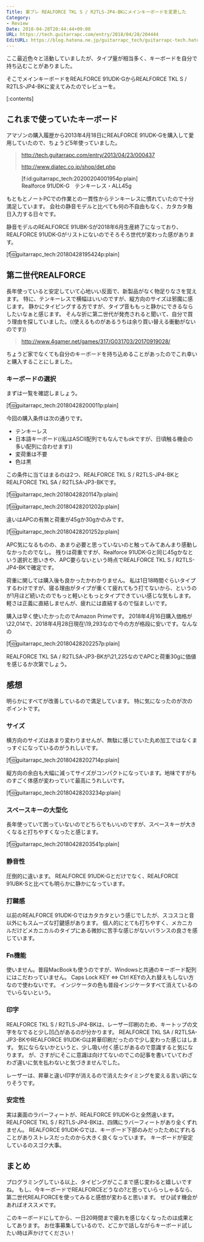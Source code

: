 ```yaml
---
Title: 東プレ REALFORCE TKL S / R2TLS-JP4-BKにメインキーボードを変更した
Category:
- Review
Date: 2018-04-28T20:44:44+09:00
URL: https://tech.guitarrapc.com/entry/2018/04/28/204444
EditURL: https://blog.hatena.ne.jp/guitarrapc_tech/guitarrapc-tech.hatenablog.com/atom/entry/17391345971639229612
---
```


ここ最近色々と活動していましたが、タイプ量が相当多く、キーボードを自分で持ち込むことがありました。

そこでメインキーボードをREALFORCE 91UDK-GからREALFORCE TKL S / R2TLS-JP4-BKに変えてみたのでレビューを。


[:contents]

## これまで使っていたキーボード

アマゾンの購入履歴から2013年4月18日にREALFORCE 91UDK-Gを購入して愛用していたので、ちょうど5年使っていました。

> http://tech.guitarrapc.com/entry/2013/04/23/000437
>
> http://www.diatec.co.jp/shop/det.php

<figure class="figure-image figure-image-fotolife" title="Realforce 91UDK-G　テンキーレス・ALL45g">[f:id:guitarrapc_tech:20200204001954p:plain]<figcaption>Realforce 91UDK-G　テンキーレス・ALL45g</figcaption></figure>

もともとノートPCでの作業との一貫性からテンキーレスに慣れていたので十分満足しています。
会社の静音モデルと比べても何の不自由もなく、カタカタ毎日入力する日々です。

静音モデルのREALFORCE 91UBK-Sが2018年6月生産終了になっており、REALFORCE 91UDK-Gがリストにないのでそろそろ世代が変わった感があります。

[f:id:guitarrapc_tech:20180428195424p:plain]

## 第二世代REALFORCE

長年使っていると安定していて心地いい反面で、新製品がなく物足りなさを覚えます。
特に、テンキーレスで横幅はいいのですが、縦方向のサイズは邪魔に感じます。
静かにタイピングする方ですが、タイプ音ももっと静かにできるならしたいなぁと感じます。
そんな折に第二世代が発売されると聞いて、自分で買う理由を探していました。((使えるものがあるうちは余り買い替える衝動がないのです))

> http://www.4gamer.net/games/317/G031703/20170919028/

ちょうど家でなくても自分のキーボードを持ち込めることがあったのでこれ幸いと購入することにしました。

### キーボードの選択

まずは一覧を確認しましょう。

[f:id:guitarrapc_tech:20180428200011p:plain]

今回の購入条件は次の通りです。

* テンキーレス
* 日本語キーボード((私はASCII配列でもなんでもokですが、日頃触る機会の多い配列に合わせます))
* 変荷重は不要
* 色は黒

この条件に当てはまるのは2つ、REALFORCE TKL S / R2TLS-JP4-BKとREALFORCE TKL SA / R2TLSA-JP3-BKです。

[f:id:guitarrapc_tech:20180428201147p:plain]

[f:id:guitarrapc_tech:20180428201202p:plain]

違いはAPCの有無と荷重が45gか30gかのみです。

[f:id:guitarrapc_tech:20180428201252p:plain]

APC気になるものの、あまり必要と思っていないのと触ってみてあんまり感動しなかったのでなし。
残りは荷重ですが、Realforce 91UDK-Gと同じ45gかなという選択と思いきや、APC要らないという時点でREALFORCE TKL S / R2TLS-JP4-BKで確定です。

荷重に関しては購入後も良かったかわかりません。
私は1日18時間ぐらいタイプするわけですが、寝る理由がタイプが重くて疲れてもう打てないから、というのが1月ほど続いたのでもっと軽いともっとタイプできていい感じな気もします。
軽さは正義に直結しませんが、疲れには直結するので悩ましいです。

購入は早く使いたかったのでAmazon Primeです。
2018年4月16日購入価格が\22,014で、2018年4月28日現在\19,293なので今の方が格段に安いです。なんなの

[f:id:guitarrapc_tech:20180428202257p:plain]

REALFORCE TKL SA / R2TLSA-JP3-BKが\21,225なのでAPCと荷重30gに価値を感じるか次第でしょう。

## 感想

明らかにすべてが改善しているので満足しています。
特に気になったのが次のポイントです。

### サイズ

横方向のサイズはあまり変わりませんが、無駄に感じていた丸め加工ではなくまっすぐになっているのがうれしいです。

[f:id:guitarrapc_tech:20180428202714p:plain]

縦方向の余白も大幅に減ってサイズがコンパクトになっています。地味ですがものすごく体感が変わっていて最高にうれしいです。

[f:id:guitarrapc_tech:20180428203234p:plain]

### スペースキーの大型化

長年使っていて困っていないのでどちらでもいいのですが、スペースキーが大きくなると打ちやすくなったと感じます。

[f:id:guitarrapc_tech:20180428203541p:plain]

### 静音性

圧倒的に違います。
REALFORCE 91UDK-Gとだけでなく、REALFORCE 91UBK-Sと比べても明らかに静かになっています。

### 打鍵感

以前のREALFORCE 91UDK-Gではカタカタという感じでしたが、スコスコと音以外にもスムーズな打鍵感があります。
個人的にとても打ちやすく、メカニカルだけどメカニカルのタイプにある微妙に苦手な感じがないバランスの良さを感じています。

### Fn機能

使いません。普段MacBookも使うのですが、Windowsと共通のキーボード配列にはこだわっていません。
Caps Lock KEY ⇔ Ctrl KEYの入れ替えもしない方なので使わないです。
インジケータの色も普段インジケータすべて消えているのでいらないという。

### 印字

REALFORCE TKL S / R2TLS-JP4-BKは、レーザー印刷のため、キートップの文字をなでると少し凹凸があるのが分かります。
REALFORCE TKL SA / R2TLSA-JP3-BKやREALFORCE 91UDK-Gは昇華印刷だったので少し変わった感じはします。
気にならないかというと、少し吸い付く感じがあるので意識すると気になります。
が、さすがにそこに意識は向けてないのでこの記事を書いていてわざわざ違いに気を払わないと気づきませんでした。

レーザーは、昇華と違い印字が消えるので消えたタイミングを変える言い訳になりそうです。

### 安定性

実は裏面のラバーフィートが、REALFORCE 91UDK-Gと全然違います。
REALFORCE TKL S / R2TLS-JP4-BKは、四隅にラバーフィートがあり全くずれません。
REALFORCE 91UDK-Gでは、キーボード下部のみだったためにずれることがありストレスだったのから大きく良くなっています。
キーボードが安定しているのスゴク大事。

## まとめ

プログラミングしている以上、タイピングがここまで感じ変わると嬉しいですね。
もし、今キーボードでREALFORCEどうなの?と思っていらっしゃるなら、第二世代REALFORCEを使ってみると感想が変わると思います。
ぜひ試す機会があればオススメです。

このキーボードにしてから、一日20時間まで疲れを感じなくなったのは成果としてあります。
お仕事募集しているので、どこかで話しながらキーボード試したい時は声かけてください！
